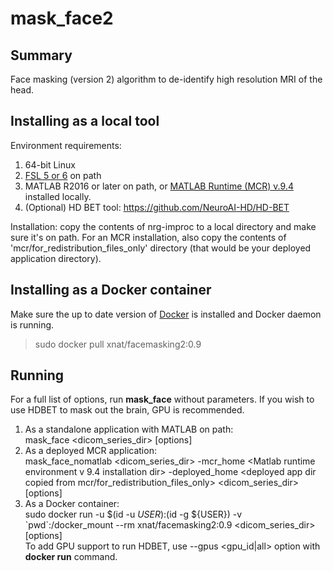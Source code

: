 # mask_face2

## Summary
Face masking (version 2) algorithm to de-identify high resolution MRI of the head. 

## Installing as a local tool
Environment requirements:
1. 64-bit Linux
2. <a href="https://fsl.fmrib.ox.ac.uk/fsl/fslwiki/FslInstallation">FSL 5 or 6</a> on path
3. MATLAB R2016 or later on path, or <a href="https://www.mathworks.com/products/compiler/matlab-runtime.html">MATLAB Runtime (MCR) v.9.4</a> installed locally.
4. (Optional) HD BET tool: https://github.com/NeuroAI-HD/HD-BET

Installation: copy the contents of nrg-improc to a local directory and make sure it's on path. For an MCR installation, also copy the contents of 'mcr/for_redistribution_files_only' directory (that would be your deployed application directory). 

## Installing as a Docker container
Make sure the up to date version of <a href="https://docs.docker.com/get-docker/">Docker</a> is installed and Docker daemon is running.
>sudo docker pull xnat/facemasking2:0.9

## Running
For a full list of options, run **mask_face** without parameters. If you wish to use HDBET to mask out the brain, GPU is recommended. 

1. As a standalone application with MATLAB on path:<br>
mask_face <dicom_series_dir> [options]
2. As a deployed MCR application:<br>
mask_face_nomatlab <dicom_series_dir> -mcr_home <Matlab runtime environment v 9.4 installation dir> -deployed_home <deployed app dir copied from mcr/for_redistribution_files_only> <dicom_series_dir> [options]
3. As a Docker container: <br>
sudo docker run -u $(id -u ${USER}):$(id -g ${USER}) -v \`pwd\`:/docker_mount --rm xnat/facemasking2:0.9 <dicom_series_dir> [options] <br>
To add GPU support to run HDBET, use --gpus <gpu_id|all> option with **docker run** command.
